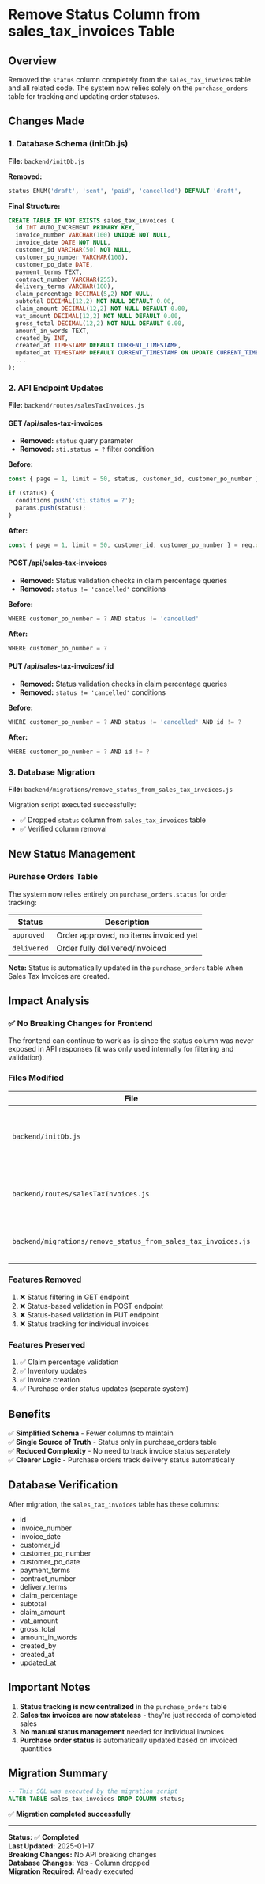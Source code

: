 # Remove Status Column from sales_tax_invoices Table

## Overview
Removed the `status` column completely from the `sales_tax_invoices` table and all related code. The system now relies solely on the `purchase_orders` table for tracking and updating order statuses.

## Changes Made

### 1. Database Schema (initDb.js)
**File:** `backend/initDb.js`

**Removed:**
```sql
status ENUM('draft', 'sent', 'paid', 'cancelled') DEFAULT 'draft',
```

**Final Structure:**
```sql
CREATE TABLE IF NOT EXISTS sales_tax_invoices (
  id INT AUTO_INCREMENT PRIMARY KEY,
  invoice_number VARCHAR(100) UNIQUE NOT NULL,
  invoice_date DATE NOT NULL,
  customer_id VARCHAR(50) NOT NULL,
  customer_po_number VARCHAR(100),
  customer_po_date DATE,
  payment_terms TEXT,
  contract_number VARCHAR(255),
  delivery_terms VARCHAR(100),
  claim_percentage DECIMAL(5,2) NOT NULL,
  subtotal DECIMAL(12,2) NOT NULL DEFAULT 0.00,
  claim_amount DECIMAL(12,2) NOT NULL DEFAULT 0.00,
  vat_amount DECIMAL(12,2) NOT NULL DEFAULT 0.00,
  gross_total DECIMAL(12,2) NOT NULL DEFAULT 0.00,
  amount_in_words TEXT,
  created_by INT,
  created_at TIMESTAMP DEFAULT CURRENT_TIMESTAMP,
  updated_at TIMESTAMP DEFAULT CURRENT_TIMESTAMP ON UPDATE CURRENT_TIMESTAMP,
  ...
);
```

### 2. API Endpoint Updates
**File:** `backend/routes/salesTaxInvoices.js`

#### GET /api/sales-tax-invoices
- **Removed:** `status` query parameter
- **Removed:** `sti.status = ?` filter condition

**Before:**
```javascript
const { page = 1, limit = 50, status, customer_id, customer_po_number } = req.query;

if (status) {
  conditions.push('sti.status = ?');
  params.push(status);
}
```

**After:**
```javascript
const { page = 1, limit = 50, customer_id, customer_po_number } = req.query;
```

#### POST /api/sales-tax-invoices
- **Removed:** Status validation checks in claim percentage queries
- **Removed:** `status != 'cancelled'` conditions

**Before:**
```javascript
WHERE customer_po_number = ? AND status != 'cancelled'
```

**After:**
```javascript
WHERE customer_po_number = ?
```

#### PUT /api/sales-tax-invoices/:id
- **Removed:** Status validation checks in claim percentage queries
- **Removed:** `status != 'cancelled'` conditions

**Before:**
```javascript
WHERE customer_po_number = ? AND status != 'cancelled' AND id != ?
```

**After:**
```javascript
WHERE customer_po_number = ? AND id != ?
```

### 3. Database Migration
**File:** `backend/migrations/remove_status_from_sales_tax_invoices.js`

Migration script executed successfully:
- ✅ Dropped `status` column from `sales_tax_invoices` table
- ✅ Verified column removal

## New Status Management

### Purchase Orders Table
The system now relies entirely on `purchase_orders.status` for order tracking:

| Status | Description |
|--------|-------------|
| `approved` | Order approved, no items invoiced yet |
| `delivered` | Order fully delivered/invoiced |

**Note:** Status is automatically updated in the `purchase_orders` table when Sales Tax Invoices are created.

## Impact Analysis

### ✅ No Breaking Changes for Frontend

The frontend can continue to work as-is since the status column was never exposed in API responses (it was only used internally for filtering and validation).

### Files Modified

| File | Changes |
|------|---------|
| `backend/initDb.js` | Removed status column from CREATE TABLE |
| `backend/routes/salesTaxInvoices.js` | Removed status query parameter and filters |
| `backend/migrations/remove_status_from_sales_tax_invoices.js` | Created and executed migration |

### Features Removed

1. ❌ Status filtering in GET endpoint
2. ❌ Status-based validation in POST endpoint
3. ❌ Status-based validation in PUT endpoint
4. ❌ Status tracking for individual invoices

### Features Preserved

1. ✅ Claim percentage validation
2. ✅ Inventory updates
3. ✅ Invoice creation
4. ✅ Purchase order status updates (separate system)

## Benefits

✅ **Simplified Schema** - Fewer columns to maintain  
✅ **Single Source of Truth** - Status only in purchase_orders table  
✅ **Reduced Complexity** - No need to track invoice status separately  
✅ **Clearer Logic** - Purchase orders track delivery status automatically  

## Database Verification

After migration, the `sales_tax_invoices` table has these columns:
- id
- invoice_number
- invoice_date
- customer_id
- customer_po_number
- customer_po_date
- payment_terms
- contract_number
- delivery_terms
- claim_percentage
- subtotal
- claim_amount
- vat_amount
- gross_total
- amount_in_words
- created_by
- created_at
- updated_at

## Important Notes

1. **Status tracking is now centralized** in the `purchase_orders` table
2. **Sales tax invoices are now stateless** - they're just records of completed sales
3. **No manual status management** needed for individual invoices
4. **Purchase order status** is automatically updated based on invoiced quantities

## Migration Summary

```sql
-- This SQL was executed by the migration script
ALTER TABLE sales_tax_invoices DROP COLUMN status;
```

✅ **Migration completed successfully**

---

**Status:** ✅ **Completed**  
**Last Updated:** 2025-01-17  
**Breaking Changes:** No API breaking changes  
**Database Changes:** Yes - Column dropped  
**Migration Required:** Already executed


